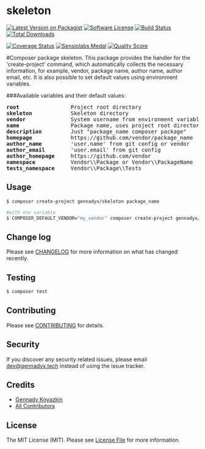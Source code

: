 # skeleton

[![Latest Version on Packagist][ico-version]][link-packagist]
[![Software License][ico-license]](LICENSE)
[![Build Status][ico-travis]][link-travis]
[![Total Downloads][ico-downloads]][link-downloads]

[![Coverage Status][ico-coverage]][link-coverage]
[![Sensiolabs Medal][ico-code-quality-sensio]][link-code-quality-sensio]
[![Quality Score][ico-code-quality-scrutinizer]][link-code-quality-scrutinizer]

#Composer package skeleton.
This package provides the handler for the 'create-project' command, which automatically collects the necessary information, for example, vendor, package name, author name, author email, etc. It is also possible to set default values using environment variables.

###Available variables and their default values:
<pre>
<b>root</b>                Project root directory
<b>skeleton</b>            Skeleton directory
<b>vendor</b>              System username from environment variable
<b>name</b>                Package name, uses project root directory basename
<b>description</b>         Just "package_name composer package"
<b>homepage</b>            https://github.com/vendor/package_name
<b>author_name</b>         'user.name' from git config or vendor
<b>author_email</b>        'user.email' from git config
<b>author_homepage</b>     https://github.com/vendor
<b>namespace</b>           Vendor\\Package or Vendor\\PackageName
<b>tests_namespace</b>     Vendor\\Package\\Tests
</pre>

## Usage

``` bash
$ composer create-project gennadyx/skeleton package_name

#with env variable
$ COMPOSER_DEFAULT_VENDOR="my_vendor" composer create-project gennadyx/skeleton package_name
```

## Change log

Please see [CHANGELOG](CHANGELOG.md) for more information on what has changed recently.

## Testing

``` bash
$ composer test
```

## Contributing

Please see [CONTRIBUTING](CONTRIBUTING.md) for details.

## Security

If you discover any security related issues, please email dev@gennadyx.tech instead of using the issue tracker.

## Credits

- [Gennady Knyazkin][link-author]
- [All Contributors][link-contributors]

## License

The MIT License (MIT). Please see [License File](LICENSE) for more information.

[ico-version]: https://img.shields.io/packagist/v/gennadyx/skeleton.svg?style=flat
[ico-license]: https://img.shields.io/packagist/l/gennadyx/skeleton.svg?style=flat
[ico-travis]: https://img.shields.io/travis/gennadyx/skeleton/master.svg?style=flat
[ico-coverage]: https://img.shields.io/scrutinizer/coverage/g/gennadyx/skeleton.svg?style=flat
[ico-code-quality-scrutinizer]: https://img.shields.io/scrutinizer/g/gennadyx/skeleton.svg?style=flat
[ico-code-quality-sensio]: https://insight.sensiolabs.com/projects/8a05f05b-d1c9-40b1-8c87-5a251f712f4d/mini.png
[ico-downloads]: https://img.shields.io/packagist/dt/gennadyx/skeleton.svg?style=flat

[link-packagist]: https://packagist.org/packages/gennadyx/skeleton
[link-travis]: https://travis-ci.org/gennadyx/skeleton
[link-coverage]: https://scrutinizer-ci.com/g/gennadyx/skeleton/code-structure
[link-code-quality-scrutinizer]: https://scrutinizer-ci.com/g/gennadyx/skeleton
[link-code-quality-sensio]: https://insight.sensiolabs.com/projects/8a05f05b-d1c9-40b1-8c87-5a251f712f4d
[link-downloads]: https://packagist.org/packages/gennadyx/skeleton
[link-author]: http://gennadyx.tech
[link-contributors]: https://github.com/gennadyx/skeleton/contributors
